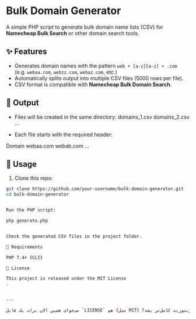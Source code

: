 # Bulk Domain Generator

A simple PHP script to generate bulk domain name lists (CSV) for **Namecheap Bulk Search** or other domain search tools.

## ✨ Features
- Generates domain names with the pattern `web + [a-z][a-z] + .com`  
  (e.g. `webaa.com`, `webzz.com`, `webaz.com`, etc.)
- Automatically splits output into multiple CSV files (5000 rows per file).
- CSV format is compatible with **Namecheap Bulk Domain Search**.

## 📂 Output
- Files will be created in the same directory:
domains_1.csv
domains_2.csv
...

- Each file starts with the required header:


Domain
webaa.com
webab.com
...


## 🚀 Usage
1. Clone this repo:
 ```bash
 git clone https://github.com/your-username/bulk-domain-generator.git
 cd bulk-domain-generator


Run the PHP script:

php generate.php


Check the generated CSV files in the project folder.

🔧 Requirements

PHP 7.4+ (CLI)

📜 License

This project is released under the MIT License
.


---

می‌خوای همین الان برات یک فایل `LICENSE` هم (مثل MIT) آماده کنم تا ریپوزیتوریت کامل‌تر بشه؟
